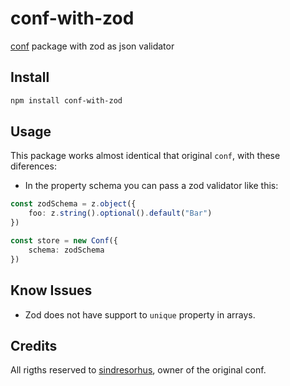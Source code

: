 # conf-with-zod

[conf](https://www.npmjs.com/package/conf) package with zod as json validator

## Install

```sh
npm install conf-with-zod
```

## Usage

This package works almost identical that original `conf`, with these diferences: 

* In the property schema you can pass a zod validator like this:

```typescript 
const zodSchema = z.object({
	foo: z.string().optional().default("Bar")
})

const store = new Conf({
	schema: zodSchema
})
```

## Know Issues

* Zod does not have support to `unique` property in arrays.

## Credits

All rigths reserved to [sindresorhus](https://github.com/sindresorhus), owner of the original conf.